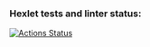 ### Hexlet tests and linter status:
[![Actions Status](https://github.com/RazdorPaul/java-project-71/actions/workflows/hexlet-check.yml/badge.svg)](https://github.com/RazdorPaul/java-project-71/actions)